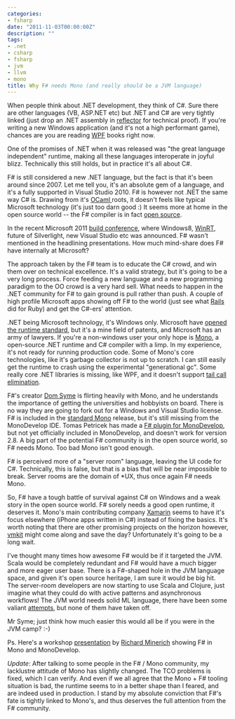 ```yaml
---
categories:
- fsharp
date: "2011-11-03T00:00:00Z"
description: ""
tags:
- .net
- csharp
- fsharp
- jvm
- llvm
- mono
title: Why F# needs Mono (and really should be a JVM language)
---
```


When people think about .NET development, they think of C#. Sure there are other languages (VB, ASP.NET etc) but .NET and C# are very tightly linked (just drop an .NET assembly in <a href="http://www.reflector.net/">reflector</a> for technical proof). If you're writing a new Windows application (and it's not a high performant game), chances are you are reading <a href="http://en.wikipedia.org/wiki/Windows_Presentation_Foundation">WPF</a> books right now.

One of the promises of .NET when it was released was "the great language independent" runtime, making all these languages interoperate in joyful blizz. Technically this still holds, but in practice it's all about C#.

F# is still considered a new .NET language, but the fact is that it's been around since 2007. Let me tell you, it's an absolute gem of a language, and it's a fully supported in Visual Studio 2010. F# is however not .NET the same way C# is. Drawing from it's <a href="http://caml.inria.fr/">OCaml </a>roots, it doesn't feels like typical Microsoft technology (it's just too darn good :) It seems more at home in the open source world -- the F# compiler is in fact <a href="http://blogs.msdn.com/b/dsyme/archive/2010/11/04/announcing-the-f-compiler-library-source-code-drop.aspx">open source</a>.

In the recent Microsoft 2011 <a href="http://www.buildwindows.com/">build conference</a>, where Windows8,&nbsp;<a href="http://tirania.org/blog/archive/2011/Sep-15.html">WinRT</a>, future of Silverlight, new Visual Studio etc was announced. F# wasn't mentioned in the headlining presentations. How much mind-share does F# have internally at Microsoft?

The approach taken by the F# team is to educate the C# crowd, and win them over on technical excellence. It's a valid strategy, but it's going to be a very long process. Force feeding a new language and a new programming paradigm to the OO crowd is a very hard sell. What needs to happen in the .NET community for F# to gain ground is pull rather than push. A couple of high profile Microsoft apps showing off F# to the world \(just see what <a href="http://rubyonrails.org/">Rails</a> did for Ruby\) and get the C#-ers' attention.

.NET being Microsoft technology, it's Windows only. Microsoft have <a href="http://en.wikipedia.org/wiki/Common_Language_Runtime">opened the runtime standard</a>, but it's a mine field of patents, and Microsoft has an army of lawyers. If you're a non-windows user your only hope is <a href="http://www.mono-project.com/Main_Page">Mono</a>, a open-source .NET runtime and C# compiler with a limp. In my experience, it's not ready for running production code. Some of Mono's core technologies, like it's garbage collector is not up to scratch. I can still easily get the runtime to crash using the experimental "generational gc". Some really core .NET libraries is missing, like WPF, and it doesn't support <a href="http://flyingfrogblog.blogspot.com/2009/01/mono-does-not-support-tail-calls.html">tail call elimination</a>.

F#'s creator <a href="http://blogs.msdn.com/b/dsyme/">Dom Syme</a> is flirting heavily with Mono, and he understands the importance of getting the universities and hobbyists on board. There is no way they are going to fork out for a Windows and Visual Studio license. F# is included in the <a href="http://www.mono-project.com/Release_Notes_Mono_2.10">standard Mono</a> release, but it's still missing from the MonoDevelop IDE. Tomas Petricek has made a <a href="http://tomasp.net/blog/fsharp-in-monodevelop.aspx">F# plugin for MonoDevelop</a>, but not yet officially included in MonoDevelop, and doesn't work for version 2.8. A big part of the potential F# community is in the open source world, so F# needs Mono. Too bad Mono isn't good enough.

F# is perceived more of a "server room" language, leaving the UI code for C#.&nbsp;Technically, this is false, but that is a bias that will be near impossible to break. Server rooms are the domain of \*UX, thus once again F# needs Mono.

So, F# have a tough battle of survival against C# on Windows and a weak story in the open source world.&nbsp;F# sorely needs a good open runtime, it deserves it. Mono's main contributing company <a href="http://xamarin.com/">Xamarin</a> seems to have it's focus elsewhere (iPhone apps written in C#) instead of fixing the basics. It's worth noting that there are other promising projects on the horizon however, <a href="http://vmkit.llvm.org/">vmkit</a>&nbsp;might come along and save the day? Unfortunately it's going to be a long wait.

I've thought many times how awesome F# would be if it targeted the JVM. Scala would be completely redundant and F# would have a much bigger and more eager user base. There is a F#-shaped hole in the JVM language space, and given it's open source heritage, I am sure it would be big hit. The server-room developers are now starting to use Scala and Clojure, just imagine what they could do with active patterns and asynchronous workflows! The JVM world needs solid ML language, there have been some valiant <a href="http://mth.github.com/yeti/">attempts</a>, but none of them have taken off.

Mr Syme; just think how much easier this would all be if you were in the JVM camp? :-)

Ps. Here's a workshop <a href="http://www.infoq.com/presentations/FSharp-and-Mono">presentation</a> by <a href="http://richardminerich.com/">Richard Minerich</a> showing F# in Mono and MonoDevelop.

_Update_: After talking to some people in the F# / Mono community, my lacklustre attitude of Mono has slightly changed. The TCO problems is fixed, which I can verify. And even if we all agree that the Mono + F# tooling situation is bad, the runtime seems to in a better shape than I feared, and are indeed used in production. I stand by my absolute conviction that F#'s fate is tightly linked to Mono's, and thus deserves the full attention from the F# community.
